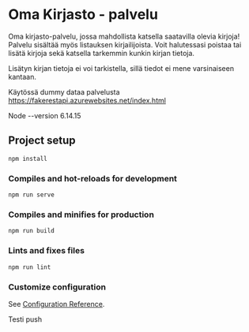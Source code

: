 # Oma Kirjasto - palvelu

Oma kirjasto-palvelu, jossa mahdollista katsella saatavilla olevia kirjoja! Palvelu sisältää myös listauksen kirjailijoista. Voit halutessasi poistaa tai lisätä kirjoja sekä katsella tarkemmin kunkin kirjan tietoja.



Lisätyn kirjan tietoja ei voi tarkistella, sillä tiedot ei mene varsinaiseen kantaan.

Käytössä dummy dataa palvelusta https://fakerestapi.azurewebsites.net/index.html

Node --version 6.14.15

## Project setup
```
npm install
```

### Compiles and hot-reloads for development
```
npm run serve
```

### Compiles and minifies for production
```
npm run build
```

### Lints and fixes files
```
npm run lint
```

### Customize configuration
See [Configuration Reference](https://cli.vuejs.org/config/).


Testi push